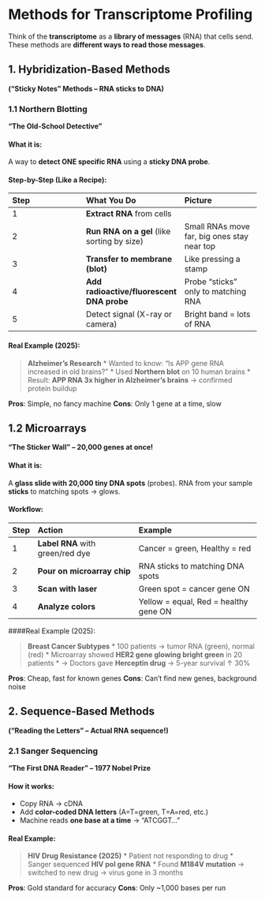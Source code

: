 # Methods for Transcriptome Profiling

Think of the **transcriptome** as a **library of messages** (RNA) that
cells send. These methods are **different ways to read those messages**.

## 1. Hybridization-Based Methods

**(“Sticky Notes” Methods – RNA sticks to DNA)**

### 1.1 Northern Blotting

**“The Old-School Detective”**

#### What it is:

A way to **detect ONE specific RNA** using a **sticky DNA probe**.

#### Step-by-Step (Like a Recipe):

<table>
<colgroup>
<col style="width: 33%" />
<col style="width: 33%" />
<col style="width: 33%" />
</colgroup>
<thead>
<tr>
<th style="text-align: left;">Step</th>
<th style="text-align: left;">What You Do</th>
<th style="text-align: left;">Picture</th>
</tr>
</thead>
<tbody>
<tr>
<td style="text-align: left;">1</td>
<td style="text-align: left;"><strong>Extract RNA</strong> from
cells</td>
<td style="text-align: left;"></td>
</tr>
<tr>
<td style="text-align: left;">2</td>
<td style="text-align: left;"><strong>Run RNA on a gel</strong> (like
sorting by size)</td>
<td style="text-align: left;">Small RNAs move far, big ones stay near
top</td>
</tr>
<tr>
<td style="text-align: left;">3</td>
<td style="text-align: left;"><strong>Transfer to membrane
(blot)</strong></td>
<td style="text-align: left;">Like pressing a stamp</td>
</tr>
<tr>
<td style="text-align: left;">4</td>
<td style="text-align: left;"><strong>Add radioactive/fluorescent DNA
probe</strong></td>
<td style="text-align: left;">Probe “sticks” only to matching RNA</td>
</tr>
<tr>
<td style="text-align: left;">5</td>
<td style="text-align: left;">Detect signal (X-ray or camera)</td>
<td style="text-align: left;">Bright band = lots of RNA</td>
</tr>
</tbody>
</table>

#### Real Example (2025):

> **Alzheimer’s Research** \* Wanted to know: “Is APP gene RNA increased
> in old brains?” \* Used **Northern blot** on 10 human brains \*
> Result: **APP RNA 3x higher in Alzheimer’s brains** → confirmed
> protein buildup

**Pros**: Simple, no fancy machine **Cons**: Only 1 gene at a time, slow

## 1.2 Microarrays

**“The Sticker Wall” – 20,000 genes at once!**

#### What it is:

A **glass slide with 20,000 tiny DNA spots** (probes). RNA from your
sample **sticks** to matching spots → glows.

#### Workflow:

<table>
<thead>
<tr>
<th style="text-align: left;">Step</th>
<th style="text-align: left;">Action</th>
<th style="text-align: left;">Example</th>
</tr>
</thead>
<tbody>
<tr>
<td style="text-align: left;">1</td>
<td style="text-align: left;"><strong>Label RNA</strong> with green/red
dye</td>
<td style="text-align: left;">Cancer = green, Healthy = red</td>
</tr>
<tr>
<td style="text-align: left;">2</td>
<td style="text-align: left;"><strong>Pour on microarray
chip</strong></td>
<td style="text-align: left;">RNA sticks to matching DNA spots</td>
</tr>
<tr>
<td style="text-align: left;">3</td>
<td style="text-align: left;"><strong>Scan with laser</strong></td>
<td style="text-align: left;">Green spot = cancer gene ON</td>
</tr>
<tr>
<td style="text-align: left;">4</td>
<td style="text-align: left;"><strong>Analyze colors</strong></td>
<td style="text-align: left;">Yellow = equal, Red = healthy gene ON</td>
</tr>
</tbody>
</table>

\####Real Example (2025):

> **Breast Cancer Subtypes** \* 100 patients → tumor RNA (green), normal
> (red) \* Microarray showed **HER2 gene glowing bright green** in 20
> patients \* → Doctors gave **Herceptin drug** → 5-year survival ↑ 30%

**Pros**: Cheap, fast for known genes **Cons**: Can’t find new genes,
background noise

## 2. Sequence-Based Methods

**(“Reading the Letters” – Actual RNA sequence!)**

### 2.1 Sanger Sequencing

**“The First DNA Reader” – 1977 Nobel Prize**

#### How it works:

-   Copy RNA → cDNA
-   Add **color-coded DNA letters** (A=T=green, T=A=red, etc.)
-   Machine reads **one base at a time** → “ATCGGT…”

#### Real Example:

> **HIV Drug Resistance (2025)** \* Patient not responding to drug \*
> Sanger sequenced **HIV pol gene RNA** \* Found **M184V mutation** →
> switched to new drug → virus gone in 3 months

**Pros**: Gold standard for accuracy **Cons**: Only ~1,000 bases per run
